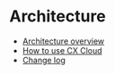 # Architecture

* [Architecture overview](architecture-overview.md)
* [How to use CX Cloud](how_to_use.md)
* [Change log](changelog.md)

